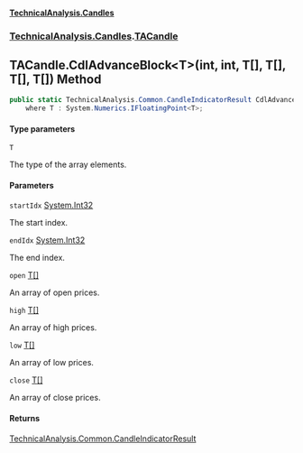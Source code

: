 #### [TechnicalAnalysis\.Candles](Atypical.TechnicalAnalysis.Candles.md 'Atypical\.TechnicalAnalysis\.Candles')
### [TechnicalAnalysis\.Candles](Atypical.TechnicalAnalysis.Candles.md#TechnicalAnalysis.Candles 'TechnicalAnalysis\.Candles').[TACandle](TACandle.md 'TechnicalAnalysis\.Candles\.TACandle')

## TACandle\.CdlAdvanceBlock\<T\>\(int, int, T\[\], T\[\], T\[\], T\[\]\) Method

```csharp
public static TechnicalAnalysis.Common.CandleIndicatorResult CdlAdvanceBlock<T>(int startIdx, int endIdx, T[] open, T[] high, T[] low, T[] close)
    where T : System.Numerics.IFloatingPoint<T>;
```
#### Type parameters

<a name='TechnicalAnalysis.Candles.TACandle.CdlAdvanceBlock_T_(int,int,T[],T[],T[],T[]).T'></a>

`T`

The type of the array elements\.
#### Parameters

<a name='TechnicalAnalysis.Candles.TACandle.CdlAdvanceBlock_T_(int,int,T[],T[],T[],T[]).startIdx'></a>

`startIdx` [System\.Int32](https://docs.microsoft.com/en-us/dotnet/api/System.Int32 'System\.Int32')

The start index\.

<a name='TechnicalAnalysis.Candles.TACandle.CdlAdvanceBlock_T_(int,int,T[],T[],T[],T[]).endIdx'></a>

`endIdx` [System\.Int32](https://docs.microsoft.com/en-us/dotnet/api/System.Int32 'System\.Int32')

The end index\.

<a name='TechnicalAnalysis.Candles.TACandle.CdlAdvanceBlock_T_(int,int,T[],T[],T[],T[]).open'></a>

`open` [T](TACandle.CdlAdvanceBlock_T_(int,int,T[],T[],T[],T[]).md#TechnicalAnalysis.Candles.TACandle.CdlAdvanceBlock_T_(int,int,T[],T[],T[],T[]).T 'TechnicalAnalysis\.Candles\.TACandle\.CdlAdvanceBlock\<T\>\(int, int, T\[\], T\[\], T\[\], T\[\]\)\.T')[\[\]](https://docs.microsoft.com/en-us/dotnet/api/System.Array 'System\.Array')

An array of open prices\.

<a name='TechnicalAnalysis.Candles.TACandle.CdlAdvanceBlock_T_(int,int,T[],T[],T[],T[]).high'></a>

`high` [T](TACandle.CdlAdvanceBlock_T_(int,int,T[],T[],T[],T[]).md#TechnicalAnalysis.Candles.TACandle.CdlAdvanceBlock_T_(int,int,T[],T[],T[],T[]).T 'TechnicalAnalysis\.Candles\.TACandle\.CdlAdvanceBlock\<T\>\(int, int, T\[\], T\[\], T\[\], T\[\]\)\.T')[\[\]](https://docs.microsoft.com/en-us/dotnet/api/System.Array 'System\.Array')

An array of high prices\.

<a name='TechnicalAnalysis.Candles.TACandle.CdlAdvanceBlock_T_(int,int,T[],T[],T[],T[]).low'></a>

`low` [T](TACandle.CdlAdvanceBlock_T_(int,int,T[],T[],T[],T[]).md#TechnicalAnalysis.Candles.TACandle.CdlAdvanceBlock_T_(int,int,T[],T[],T[],T[]).T 'TechnicalAnalysis\.Candles\.TACandle\.CdlAdvanceBlock\<T\>\(int, int, T\[\], T\[\], T\[\], T\[\]\)\.T')[\[\]](https://docs.microsoft.com/en-us/dotnet/api/System.Array 'System\.Array')

An array of low prices\.

<a name='TechnicalAnalysis.Candles.TACandle.CdlAdvanceBlock_T_(int,int,T[],T[],T[],T[]).close'></a>

`close` [T](TACandle.CdlAdvanceBlock_T_(int,int,T[],T[],T[],T[]).md#TechnicalAnalysis.Candles.TACandle.CdlAdvanceBlock_T_(int,int,T[],T[],T[],T[]).T 'TechnicalAnalysis\.Candles\.TACandle\.CdlAdvanceBlock\<T\>\(int, int, T\[\], T\[\], T\[\], T\[\]\)\.T')[\[\]](https://docs.microsoft.com/en-us/dotnet/api/System.Array 'System\.Array')

An array of close prices\.

#### Returns
[TechnicalAnalysis\.Common\.CandleIndicatorResult](https://docs.microsoft.com/en-us/dotnet/api/TechnicalAnalysis.Common.CandleIndicatorResult 'TechnicalAnalysis\.Common\.CandleIndicatorResult')